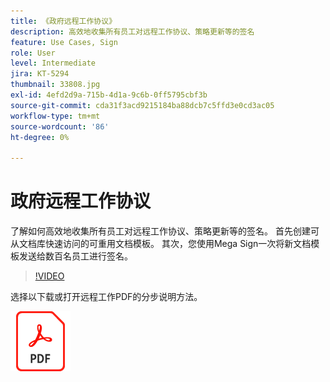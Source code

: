 ```yaml
---
title: 《政府远程工作协议》
description: 高效地收集所有员工对远程工作协议、策略更新等的签名
feature: Use Cases, Sign
role: User
level: Intermediate
jira: KT-5294
thumbnail: 33808.jpg
exl-id: 4efd2d9a-715b-4d1a-9c6b-0ff5795cbf3b
source-git-commit: cda31f3acd9215184ba88dcb7c5ffd3e0cd3ac05
workflow-type: tm+mt
source-wordcount: '86'
ht-degree: 0%

---
```


# 政府远程工作协议

了解如何高效地收集所有员工对远程工作协议、策略更新等的签名。 首先创建可从文档库快速访问的可重用文档模板。 其次，您使用Mega Sign一次将新文档模板发送给数百名员工进行签名。

>[!VIDEO](https://video.tv.adobe.com/v/33808?quality=12&learn=on&hidetitle=true)

选择以下载或打开远程工作PDF的分步说明方法。

[![下载PDF方法](../assets/acrobat_PDF_96.png)](../assets/UseCaseRecipe-EN-UsingMegaSign.pdf)
